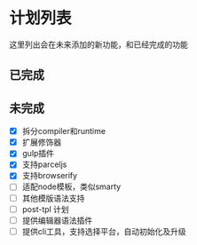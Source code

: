 # 计划列表
这里列出会在未来添加的新功能，和已经完成的功能

## 已完成

## 未完成
- [X] 拆分compiler和runtime
- [X] 扩展修饰器
- [X] gulp插件
- [X] 支持parceljs
- [X] 支持browserify
- [ ] 适配node模板，类似smarty
- [ ] 其他模版语法支持
- [ ] post-tpl 计划
- [ ] 提供编辑器语法插件
- [ ] 提供cli工具，支持选择平台，自动初始化及升级
